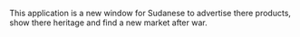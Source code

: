 This application is a new window for Sudanese to advertise there products, show there heritage and find a new market after war. 